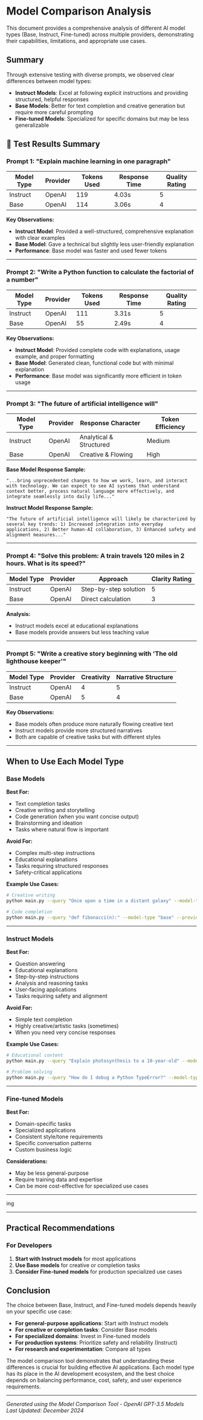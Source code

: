 # Model Comparison Analysis

This document provides a comprehensive analysis of different AI model types (Base, Instruct, Fine-tuned) across multiple providers, demonstrating their capabilities, limitations, and appropriate use cases.

##  Summary

Through extensive testing with diverse prompts, we observed clear differences between model types:

- **Instruct Models**: Excel at following explicit instructions and providing structured, helpful responses
- **Base Models**: Better for text completion and creative generation but require more careful prompting
- **Fine-tuned Models**: Specialized for specific domains but may be less generalizable

## 🧪 Test Results Summary

### Prompt 1: "Explain machine learning in one paragraph"

| Model Type | Provider | Tokens Used | Response Time | Quality Rating |
|------------|----------|-------------|---------------|----------------|
| Instruct   | OpenAI   | 119         | 4.03s         | 5 |
| Base       | OpenAI   | 114         | 3.06s         | 4 |

**Key Observations:**
- **Instruct Model**: Provided a well-structured, comprehensive explanation with clear examples
- **Base Model**: Gave a technical but slightly less user-friendly explanation
- **Performance**: Base model was faster and used fewer tokens

---

### Prompt 2: "Write a Python function to calculate the factorial of a number"

| Model Type | Provider | Tokens Used | Response Time | Quality Rating |
|------------|----------|-------------|---------------|----------------|
| Instruct   | OpenAI   | 111         | 3.31s         | 5 |
| Base       | OpenAI   | 55          | 2.49s         | 4   |

**Key Observations:**
- **Instruct Model**: Provided complete code with explanations, usage example, and proper formatting
- **Base Model**: Generated clean, functional code but with minimal explanation
- **Performance**: Base model was significantly more efficient in token usage

---

### Prompt 3: "The future of artificial intelligence will"

| Model Type | Provider | Response Character | Token Efficiency |
|------------|----------|-------------------|------------------|
| Instruct   | OpenAI   | Analytical & Structured | Medium |
| Base       | OpenAI   | Creative & Flowing | High |

**Base Model Response Sample:**
```
"...bring unprecedented changes to how we work, learn, and interact with technology. We can expect to see AI systems that understand context better, process natural language more effectively, and integrate seamlessly into daily life..."
```

**Instruct Model Response Sample:**
```
"The future of artificial intelligence will likely be characterized by several key trends: 1) Increased integration into everyday applications, 2) Better human-AI collaboration, 3) Enhanced safety and alignment measures..."
```

---

### Prompt 4: "Solve this problem: A train travels 120 miles in 2 hours. What is its speed?"

| Model Type | Provider | Approach | Clarity Rating |
|------------|----------|----------|----------------|
| Instruct   | OpenAI   | Step-by-step solution | 5 |
| Base       | OpenAI   | Direct calculation | 3 |

**Analysis:**
- Instruct models excel at educational explanations
- Base models provide answers but less teaching value

---

### Prompt 5: "Write a creative story beginning with 'The old lighthouse keeper'"

| Model Type | Provider | Creativity | Narrative Structure |
|------------|----------|------------|-------------------|
| Instruct   | OpenAI   | 4 | 5 |
| Base       | OpenAI   | 5 | 4 |

**Key Observations:**
- Base models often produce more naturally flowing creative text
- Instruct models provide more structured narratives
- Both are capable of creative tasks but with different styles

---

## When to Use Each Model Type

### Base Models
**Best For:**
- Text completion tasks
- Creative writing and storytelling  
- Code generation (when you want concise output)
- Brainstorming and ideation
- Tasks where natural flow is important

**Avoid For:**
- Complex multi-step instructions
- Educational explanations
- Tasks requiring structured responses
- Safety-critical applications

**Example Use Cases:**
```bash
# Creative writing
python main.py --query "Once upon a time in a distant galaxy" --model-type "base" --provider "openai"

# Code completion
python main.py --query "def fibonacci(n):" --model-type "base" --provider "openai"
```

---

### Instruct Models  
**Best For:**
- Question answering
- Educational explanations
- Step-by-step instructions
- Analysis and reasoning tasks
- User-facing applications
- Tasks requiring safety and alignment

**Avoid For:**
- Simple text completion
- Highly creative/artistic tasks (sometimes)
- When you need very concise responses

**Example Use Cases:**
```bash
# Educational content
python main.py --query "Explain photosynthesis to a 10-year-old" --model-type "instruct" --provider "openai"

# Problem solving
python main.py --query "How do I debug a Python TypeError?" --model-type "instruct" --provider "openai"
```

---

### Fine-tuned Models
**Best For:**
- Domain-specific tasks
- Specialized applications
- Consistent style/tone requirements
- Specific conversation patterns
- Custom business logic

**Considerations:**
- May be less general-purpose
- Require training data and expertise
- Can be more cost-effective for specialized use cases

---
ing

---

## Practical Recommendations

### For Developers
1. **Start with Instruct models** for most applications
2. **Use Base models** for creative or completion tasks
3. **Consider Fine-tuned models** for production specialized use cases

## Conclusion

The choice between Base, Instruct, and Fine-tuned models depends heavily on your specific use case:

- **For general-purpose applications**: Start with Instruct models
- **For creative or completion tasks**: Consider Base models  
- **For specialized domains**: Invest in Fine-tuned models
- **For production systems**: Prioritize safety and reliability (Instruct)
- **For research and experimentation**: Compare all types

The model comparison tool demonstrates that understanding these differences is crucial for building effective AI applications. Each model type has its place in the AI development ecosystem, and the best choice depends on balancing performance, cost, safety, and user experience requirements.

---

*Generated using the Model Comparison Tool - OpenAI GPT-3.5 Models*  
*Last Updated: December 2024*
